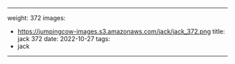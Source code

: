 
---
weight: 372
images:
- https://jumpingcow-images.s3.amazonaws.com/jack/jack_372.png
title: jack 372
date: 2022-10-27
tags:
- jack
---
